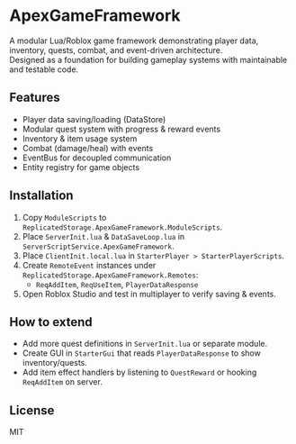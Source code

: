 # ApexGameFramework

A modular Lua/Roblox game framework demonstrating player data, inventory, quests, combat, and event-driven architecture.  
Designed as a foundation for building gameplay systems with maintainable and testable code.

## Features
- Player data saving/loading (DataStore)
- Modular quest system with progress & reward events
- Inventory & item usage system
- Combat (damage/heal) with events
- EventBus for decoupled communication
- Entity registry for game objects

## Installation
1. Copy `ModuleScripts` to `ReplicatedStorage.ApexGameFramework.ModuleScripts`.
2. Place `ServerInit.lua` & `DataSaveLoop.lua` in `ServerScriptService.ApexGameFramework`.
3. Place `ClientInit.local.lua` in `StarterPlayer > StarterPlayerScripts`.
4. Create `RemoteEvent` instances under `ReplicatedStorage.ApexGameFramework.Remotes`:
   - `ReqAddItem`, `ReqUseItem`, `PlayerDataResponse`
5. Open Roblox Studio and test in multiplayer to verify saving & events.

## How to extend
- Add more quest definitions in `ServerInit.lua` or separate module.
- Create GUI in `StarterGui` that reads `PlayerDataResponse` to show inventory/quests.
- Add item effect handlers by listening to `QuestReward` or hooking `ReqAddItem` on server.

## License
MIT
